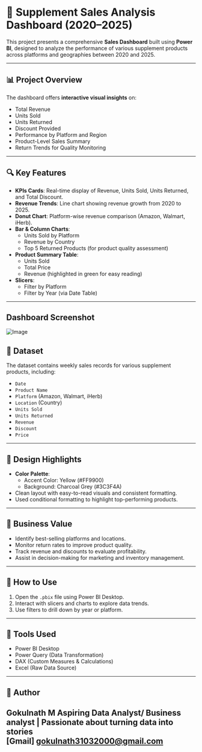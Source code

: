 # 🧪 Supplement Sales Analysis Dashboard (2020–2025)

This project presents a comprehensive **Sales Dashboard** built using **Power BI**, designed to analyze the performance of various supplement products across platforms and geographies between 2020 and 2025.

---

## 📊 Project Overview

The dashboard offers **interactive visual insights** on:
- Total Revenue
- Units Sold
- Units Returned
- Discount Provided
- Performance by Platform and Region
- Product-Level Sales Summary
- Return Trends for Quality Monitoring

---

## 🔍 Key Features

- **KPIs Cards**: Real-time display of Revenue, Units Sold, Units Returned, and Total Discount.
- **Revenue Trends**: Line chart showing revenue growth from 2020 to 2025.
- **Donut Chart**: Platform-wise revenue comparison (Amazon, Walmart, iHerb).
- **Bar & Column Charts**:
  - Units Sold by Platform
  - Revenue by Country
  - Top 5 Returned Products (for product quality assessment)
- **Product Summary Table**:
  - Units Sold
  - Total Price
  - Revenue (highlighted in green for easy reading)
- **Slicers**:
  - Filter by Platform
  - Filter by Year (via Date Table)

---
## Dashboard Screenshot
![Image](https://github.com/user-attachments/assets/14903277-343f-438a-b061-cdc5db58930c)

## 📁 Dataset

The dataset contains weekly sales records for various supplement products, including:
- `Date`
- `Product Name`
- `Platform` (Amazon, Walmart, iHerb)
- `Location` (Country)
- `Units Sold`
- `Units Returned`
- `Revenue`
- `Discount`
- `Price`

---

## 🎨 Design Highlights

- **Color Palette**:
  - Accent Color: Yellow (#FF9900)
  - Background: Charcoal Grey (#3C3F4A)
- Clean layout with easy-to-read visuals and consistent formatting.
- Used conditional formatting to highlight top-performing products.

---

## 💼 Business Value

- Identify best-selling platforms and locations.
- Monitor return rates to improve product quality.
- Track revenue and discounts to evaluate profitability.
- Assist in decision-making for marketing and inventory management.

---

## 🚀 How to Use

1. Open the `.pbix` file using Power BI Desktop.
2. Interact with slicers and charts to explore data trends.
3. Use filters to drill down by year or platform.

---

## 📌 Tools Used

- Power BI Desktop
- Power Query (Data Transformation)
- DAX (Custom Measures & Calculations)
- Excel (Raw Data Source)

---

## 📣 Author

Gokulnath M 
Aspiring Data Analyst/ Business analyst | Passionate about turning data into stories  
[Gmail] gokulnath31032000@gmail.com
---
